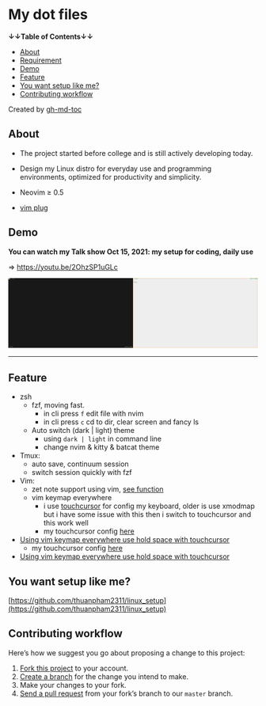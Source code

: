 # My dot files

**↓↓Table of Contents↓↓**

- [About](#about)
- [Requirement](#requirement)
- [Demo](#demo)
- [Feature](#feature)
- [You want setup like me?](#you-want-setup-like-me)
- [Contributing workflow](#contributing-workflow)

Created by [gh-md-toc](https://github.com/ekalinin/github-markdown-toc)

## About

- The project started before college and is still actively developing today.
- Design my Linux distro for everyday use and programming environments, optimized for productivity and simplicity.

- Neovim ≥ 0.5
- [vim plug](https://github.com/junegunn/vim-plug)

## Demo

**You can watch my Talk show Oct 15, 2021: my setup for coding, daily use**

⇒ <https://youtu.be/2OhzSP1uGLc>

<img src="./img/dotfiles.gif" width="50%" height="50%"><img src="./img/light.gif" width="50%" height="50%">

---

## Feature

- zsh
  - fzf, moving fast.
    - in cli press `f` edit file with nvim
    - in cli press `c` cd to dir, clear screen and fancy ls
  - Auto switch (dark | light) theme
    - using `dark | light` in command line
    - change nvim & kitty & batcat theme
- Tmux:
  - auto save, continuum session
  - switch session quickly with fzf
- Vim:
  - zet note support using vim, [see function](https://github.com/thuanpham2311/dotfiles/blob/master/nvim/after/plugin/zet.vim)
  - vim keymap everywhere
    - i use [touchcursor](https://github.com/donniebreve/touchcursor-linux) for config my keyboard, older is use xmodmap but i have some issue with this then i switch to touchcursor and this work well
    - my touchcursor config [here](https://github.com/thuanpham2311/dotfiles/blob/master/touchcursor/touchcursor.conf)
- [Using vim keymap everywhere use hold space with touchcursor](https://github.com/thuanpham2311/touchcursor-vim)
    - my touchcursor config [here](https://github.com/thuanpham2311/dotfiles/blob/master/touchcursor/touchcursor.conf)
- [Using vim keymap everywhere use hold space with touchcursor](<https://github.com/thuanpham2311/touchcursor-vim>)

## You want setup like me?

[https://github.com/thuanpham2311/linux_setup](https://github.com/thuanpham2311/linux_setup)

## Contributing workflow

Here’s how we suggest you go about proposing a change to this project:

1. [Fork this project][fork] to your account.
2. [Create a branch][branch] for the change you intend to make.
3. Make your changes to your fork.
4. [Send a pull request][pr] from your fork’s branch to our `master` branch.

[fork]: https://help.github.com/articles/fork-a-repo/
[branch]: https://help.github.com/articles/creating-and-deleting-branches-within-your-repository
[pr]: https://help.github.com/articles/using-pull-requests/

